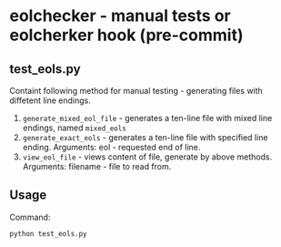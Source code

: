 # eolchecker - manual tests or eolcherker hook (pre-commit)

## test_eols.py

Containt following method for manual testing - generating files with diffetent line endings.

1. ```generate_mixed_eol_file``` - generates a ten-line file with mixed line endings, named ```mixed_eols```
2. ```generate_exact_eols``` - generates a ten-line file with specified line ending. Arguments: eol - requested end of line.
3. ```view_eol_file``` - views content of file, generate by above methods. Arguments: filename - file to read from.

## Usage

Command:

```python test_eols.py```
